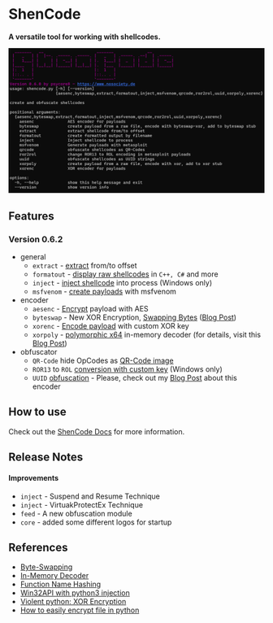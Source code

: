 # ShenCode

**A versatile tool for working with shellcodes.**

![](shencode-060.png)

## Features

### Version 0.6.2

- general
	- `extract` - [extract](https://github.com/psycore8/shencode/wiki/extract) from/to offset
	- `formatout` - [display raw shellcodes](https://github.com/psycore8/shencode/wiki/formatout) in `C++, C#` and more
	- `inject` - [inject shellcode](https://github.com/psycore8/shencode/wiki/inject) into process (Windows only)
	- `msfvenom` - [create payloads](https://github.com/psycore8/shencode/wiki/msfvenom)  with msfvenom
- encoder
	- `aesenc` - [Encrypt](https://github.com/psycore8/shencode/wiki/aesenc) payload with AES
	- `byteswap` - New XOR Encryption, [Swapping Bytes](https://github.com/psycore8/shencode/wiki/byteswap) ([Blog Post](https://www.nosociety.de/en:it-security:blog:obfuscation_byteswapping))
	- `xorenc` - [Encode payload](https://github.com/psycore8/shencode/wiki/xorenc) with custom XOR key
	- `xorpoly` - [polymorphic x64](https://github.com/psycore8/shencode/wiki/xorpoly) in-memory decoder (for details, visit this [Blog Post](https://www.nosociety.de/en:it-security:blog:obfuscation_polymorphic_in_memory_decoder))
- obfuscator
	- `QR-Code` hide OpCodes as [QR-Code image](https://github.com/psycore8/shencode/wiki/qrcode)
	- `ROR13` to `ROL` [conversion with custom key](https://github.com/psycore8/shencode/wiki/ror2rol) (Windows only)
	- `UUID` [obfuscation](https://github.com/psycore8/shencode/wiki/uuid) - Please, check out my [Blog Post](https://www.nosociety.de/en:it-security:blog:obfuscation_shellcode_als_uuids_tarnen_-_teil_1) about this encoder

## How to use

Check out the [ShenCode Docs](https://heckhausen.it/shencode/wiki/) for more information.

## Release Notes

#### Improvements

- `inject` - Suspend and Resume Technique
- `inject` - VirtuakProtectEx Technique
- `feed` - A new obfuscation module
- `core` - added some different logos for startup

 
## References

- [Byte-Swapping](https://www.nosociety.de/en:it-security:blog:obfuscation_byteswapping)
- [In-Memory Decoder](https://www.nosociety.de/en:it-security:blog:obfuscation_polymorphic_in_memory_decoder)
- [Function Name Hashing](https://www.bordergate.co.uk/function-name-hashing/)
- [Win32API with python3 injection](https://systemweakness.com/win32api-with-python3-part-iii-injection-6dd3c1b99c90)
- [Violent python: XOR Encryption](https://samsclass.info/124/proj14/VPxor.htm)
- [How to easily encrypt file in python](https://www.stackzero.net/how-to-easily-encrypt-file-in-python/)
